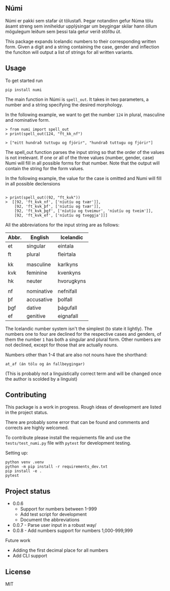 

<!-- ![Tests](https://gitlab.com/tiro-is/h10/h10/numi/actions/workflows/tests.yml/badge.svg) -->

## Númi
Númi er pakki sem stafar út tölustafi. Þegar notandinn gefur Núma tölu ásamt streng sem inniheldur upplýsingar um beygingar skilar hann öllum mögulegum leiðum sem þessi tala getur verið stöfðu út.

This package expands Icelandic numbers to their corresponding written form. Given a digit and a string containing the case, gender and inflection the funciton will output a list of strings for all written variants.



## Usage

To get started run 
```
pip install numi
```

The main function in Númi is `spell_out`. It takes in two parameters, a number and a string specifying the desired morphology.

In the following example, we want to get the number `124` in plural, masculine and nominative form.  
```
> from numi import spell_out
> print(spell_out(124, "ft_kk_nf")

> ["eitt hundrað tuttugu og fjórir", "hundrað tuttugu og fjórir"]
```

The spell_out function parses the input string so that the order of the values is not irrelevant. If one or all of the three values (number, gender, case) Numi will fill in all possible forms for that number. Note that the output will contain the string for the form values. 

In the following example, the value for the case is omitted and Numi will fill in all possible declensions
```

> print(spell_out((92, "ft_kvk"))
>  [[92, 'ft_kvk_nf', ['níutíu og tvær']], 
    [92, 'ft_kvk_þf', ['níutíu og tvær']],
    [92, 'ft_kvk_þgf', ['níutíu og tveimur', 'níutíu og tveim']],
    [92, 'ft_kvk_ef', ['níutíu og tveggja']]]
```

All the abbreviations for the input string are as follows:

| Abbr. | English    | Icelandic  |
| ----- | ---------- | ---------- |
| et    | singular   | eintala    |
| ft    | plural     | fleirtala  |
|       |            |            |
| kk    | masculine  | karlkyns   |
| kvk   | feminine   | kvenkyns   |
| hk    | neuter     | hvorugkyns |
|       |            |            |
| nf    | nominative | nefnifall  |
| þf    | accusative | þolfall    |
| þgf   | dative     | þágufall   |
| ef    | genitive   | eignafall  |

The Icelandic number system isn't the simplest (to state it lightly). The numbers one to four are declined for the respective cases and genders, of them the number `1` has both a singular and plural form. Other numbers are not declined, except for those that are actually nouns.

Numbers other than 1-4 that are also not nouns have the shorthand: 
```
at_af (án tölu og án fallbeygingar) 
``` 
(This is probably not a linguistically correct term and will be changed once the author is scolded by a linguist)


## Contributing
This package is a work in progress. Rough ideas of development are listed in the project status. 

There are probably some error that can be found and comments and corrects are highly welcomed. 

To contribute please install the requiements file and use the `tests/test_numi.py` file with `pytest` for development testing.

Setting up:
```
python venv .venv
python -m pip install -r requirements_dev.txt
pip install -e .
pytest
```



## Project status
* 0.0.6 
    - Support for numbers between 1-999
    - Add test script for development
    - Document the abbreviations
* 0.0.7 - Parse user input in a robust way/  
* 0.0.8 - Add numbers support for numbers 1,000-999,999
  
Future work
* Adding the first decimal place for all numbers
* Add CLI support 

## License
MIT